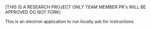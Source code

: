 [THIS IS A RESEARCH PROJECT ONLY TEAM MEMBER PR's WILL BE APPROVED DO NOT FORK]

This is an electron application to run locally ask for instructions
